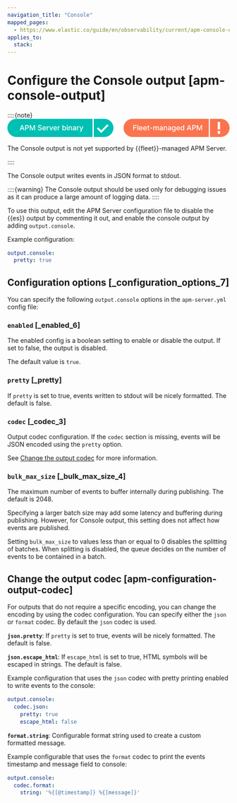 ```yaml
---
navigation_title: "Console"
mapped_pages:
  - https://www.elastic.co/guide/en/observability/current/apm-console-output.html
applies_to:
  stack:
---
```


# Configure the Console output [apm-console-output]


::::{note}
![supported deployment methods](/solutions/images/observability-binary-yes-fm-no.svg "")

The Console output is not yet supported by {{fleet}}-managed APM Server.

::::


The Console output writes events in JSON format to stdout.

::::{warning}
The Console output should be used only for debugging issues as it can produce a large amount of logging data.
::::


To use this output, edit the APM Server configuration file to disable the {{es}} output by commenting it out, and enable the console output by adding `output.console`.

Example configuration:

```yaml
output.console:
  pretty: true
```


## Configuration options [_configuration_options_7]

You can specify the following `output.console` options in the `apm-server.yml` config file:


### `enabled` [_enabled_6]

The enabled config is a boolean setting to enable or disable the output. If set to false, the output is disabled.

The default value is `true`.


### `pretty` [_pretty]

If `pretty` is set to true, events written to stdout will be nicely formatted. The default is false.


### `codec` [_codec_3]

Output codec configuration. If the `codec` section is missing, events will be JSON encoded using the `pretty` option.

See [Change the output codec](#apm-configuration-output-codec) for more information.


### `bulk_max_size` [_bulk_max_size_4]

The maximum number of events to buffer internally during publishing. The default is 2048.

Specifying a larger batch size may add some latency and buffering during publishing. However, for Console output, this setting does not affect how events are published.

Setting `bulk_max_size` to values less than or equal to 0 disables the splitting of batches. When splitting is disabled, the queue decides on the number of events to be contained in a batch.


## Change the output codec [apm-configuration-output-codec]

For outputs that do not require a specific encoding, you can change the encoding by using the codec configuration. You can specify either the `json` or `format` codec. By default the `json` codec is used.

**`json.pretty`**: If `pretty` is set to true, events will be nicely formatted. The default is false.

**`json.escape_html`**: If `escape_html` is set to true, HTML symbols will be escaped in strings. The default is false.

Example configuration that uses the `json` codec with pretty printing enabled to write events to the console:

```yaml
output.console:
  codec.json:
    pretty: true
    escape_html: false
```

**`format.string`**: Configurable format string used to create a custom formatted message.

Example configurable that uses the `format` codec to print the events timestamp and message field to console:

```yaml
output.console:
  codec.format:
    string: '%{[@timestamp]} %{[message]}'
```

